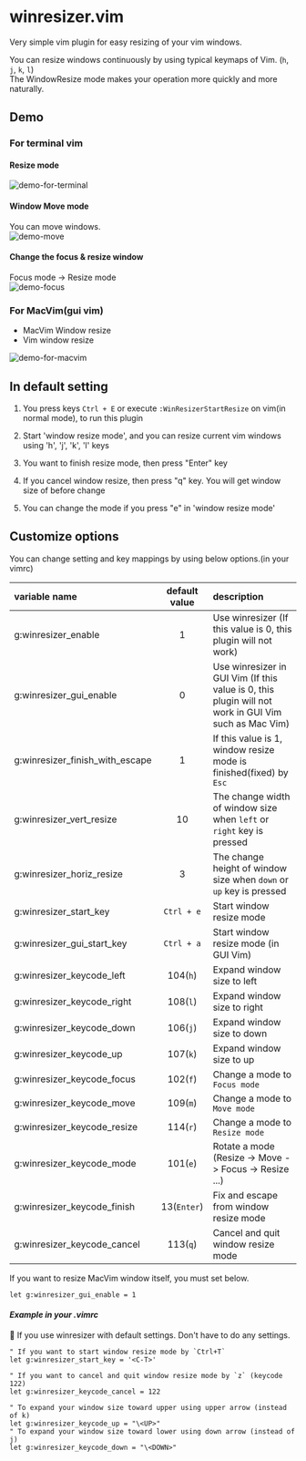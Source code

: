 winresizer.vim
================

Very simple vim plugin for easy resizing of your vim windows.

You can resize windows continuously by using typical keymaps of Vim. (`h`, `j`, `k`, `l`)  
The WindowResize mode makes your operation more quickly and more naturally.

## Demo

### For terminal vim

#### Resize mode

![demo-for-terminal](https://raw.github.com/wiki/simeji/winresizer/images/demo-for-terminal.gif)

#### Window Move mode

You can move windows.  
![demo-move](https://raw.github.com/wiki/simeji/winresizer/images/demo-move.gif)

#### Change the focus & resize window

Focus mode -> Resize mode  
![demo-focus](https://raw.github.com/wiki/simeji/winresizer/images/demo-focus.gif)

### For MacVim(gui vim)

* MacVim Window resize 
* Vim window resize

![demo-for-macvim](https://raw.github.com/wiki/simeji/winresizer/images/demo-for-gui.gif)

## In default setting

1. You press keys `Ctrl + E` or execute `:WinResizerStartResize` on vim(in normal mode), to run this plugin

2. Start 'window resize mode', and you can resize current vim windows using 'h', 'j', 'k', 'l' keys

3. You want to finish resize mode, then press "Enter" key

4. If you cancel window resize, then press "q" key.
   You will get window size of before change

5. You can change the mode if you press "e" in 'window resize mode'

## Customize options

You can change setting and key mappings by using below options.(in your vimrc)

|variable name|default value|description|
|:-----------|:---------:|:----------|
|g:winresizer_enable|1|Use winresizer (If this value is 0, this plugin will not work)|
|g:winresizer_gui_enable|0|Use winresizer in GUI Vim (If this value is 0, this plugin will not work in GUI Vim such as Mac Vim)|
|g:winresizer_finish_with_escape|1|If this value is 1, window resize mode is finished(fixed) by `Esc`|
|g:winresizer_vert_resize|10|The change width of window size when `left` or `right` key is pressed|
|g:winresizer_horiz_resize|3|The change height of window size when `down` or `up` key is pressed|
|g:winresizer_start_key|`Ctrl + e`|Start window resize mode|
|g:winresizer_gui_start_key|`Ctrl + a`|Start window resize mode (in GUI Vim)|
|g:winresizer_keycode_left|104(`h`)|Expand window size to left|
|g:winresizer_keycode_right|108(`l`)|Expand window size to right|
|g:winresizer_keycode_down|106(`j`)|Expand window size to down|
|g:winresizer_keycode_up|107(`k`)|Expand window size to up|
|g:winresizer_keycode_focus|102(`f`)|Change a mode to `Focus mode`|
|g:winresizer_keycode_move|109(`m`)|Change a mode to `Move mode`|
|g:winresizer_keycode_resize|114(`r`)|Change a mode to `Resize mode`|
|g:winresizer_keycode_mode|101(`e`)|Rotate a mode (Resize -> Move -> Focus -> Resize ...)|
|g:winresizer_keycode_finish|13(`Enter`)|Fix and escape from window resize mode|
|g:winresizer_keycode_cancel|113(`q`)|Cancel and quit window resize mode|

If you want to resize MacVim window itself, you must set below.

```your_vimrc
let g:winresizer_gui_enable = 1
```


#### _Example in your .vimrc_

:memo: If you use winresizer with default settings. Don't have to do any settings.

    " If you want to start window resize mode by `Ctrl+T`
    let g:winresizer_start_key = '<C-T>'
    
    " If you want to cancel and quit window resize mode by `z` (keycode 122)
    let g:winresizer_keycode_cancel = 122

    " To expand your window size toward upper using upper arrow (instead of k)
    let g:winresizer_keycode_up = "\<UP>"
    " To expand your window size toward lower using down arrow (instead of j)
    let g:winresizer_keycode_down = "\<DOWN>"
